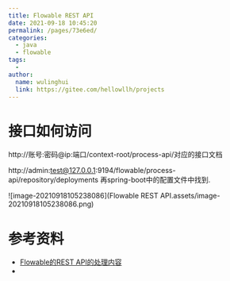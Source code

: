 ```yaml
---
title: Flowable REST API
date: 2021-09-18 10:45:20
permalink: /pages/73e6ed/
categories:
  - java
  - flowable
tags:
  - 
author: 
  name: wulinghui
  link: https://gitee.com/hellowllh/projects
---
```

# 接口如何访问

http://账号:密码@ip:端口/context-root/process-api/对应的接口文档

http://admin:test@127.0.0.1:9194/flowable/process-api/repository/deployments
再spring-boot中的配置文件中找到.

![image-20210918105238086](Flowable REST API.assets/image-20210918105238086.png)







# 参考资料

- [Flowable的REST API的处理内容](https://blog.csdn.net/cjiankai/category_9292064.html)
- 